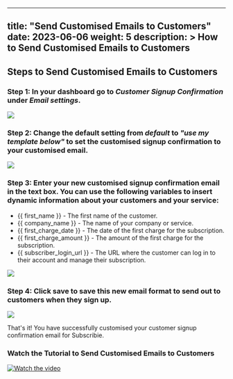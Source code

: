 
---
title: "Send Customised Emails to Customers"
date: 2023-06-06
weight: 5
description: >
  How to Send Customised Emails to Customers
---

## Steps to Send Customised Emails to Customers

### Step 1:  In your dashboard go to *Customer Signup Confirmation* under *Email settings*.

![](https://subscribie.co.uk/blog/content/images/size/w1000/2023/06/image-10.png)

### Step 2: Change the default setting from *default* to *"use my template below"* to set the customised signup confirmation to your customised email.

![](https://subscribie.co.uk/blog/content/images/2023/06/image-11.png)

### Step 3: Enter your new customised signup confirmation email in the text box. You can use the following variables to insert dynamic information about your customers and your service:
- {{ first_name }} - The first name of the customer.
- {{ company_name }} - The name of your company or service.
- {{ first_charge_date }} - The date of the first charge for the subscription.
- {{ first_charge_amount }} - The amount of the first charge for the subscription.
- {{ subscriber_login_url }} - The URL where the customer can log in to their account and manage their subscription.

![](https://subscribie.co.uk/blog/content/images/size/w1000/2023/06/image-12.png)

### Step 4: Click save to save this new email format to send out to customers when they sign up.

![](https://subscribie.co.uk/blog/content/images/2023/06/image-13.png)

That's it! You have successfully customised your customer signup confirmation email for Subscribie.

### Watch the Tutorial to Send Customised Emails to Customers

[![Watch the video](https://i.ytimg.com/an_webp/oelOLxEAq90/mqdefault_6s.webp?du=3000&sqp=COOi-6MG&rs=AOn4CLANcXGPTCJLASn6964-5k60Q6XF5w)](https://www.youtube.com/watch?v=oelOLxEAq90)